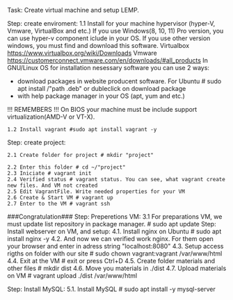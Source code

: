 Task: Create virtual machine and setup LEMP.
 

Step: create enviroment:
	1.1 Install for your machine hypervisor (hyper-V, Vmware, VirtualBox and etc.) 
If you use Windows(8, 10, 11) Pro version, you can use hyper-v component iclude in your OS.
If you use other version windows, you must find and download this software.
Virtualbox https://www.virtualbox.org/wiki/Downloads
Vmware https://customerconnect.vmware.com/en/downloads/#all_products
In GNU/Linux OS for  installation nesessary software you can use 2 ways:
- download packages in website producent software. For Ubuntu # sudo apt install /"path .deb" or dubleclick on download package
- with help package manager in your OS (apt, yum and etc.)

!!! REMEMBERS !!!
On BIOS your machine must be include support virtualization(AMD-V or VT-X). 
 
	1.2 Install vagrant #sudo apt install vagrant -y
Step: create project: 

	2.1 Create folder for project # mkdir "project"

	2.2 Enter this folder # cd ~/"project"
	2.3 Iniciate # vagrant init
	2.4 Verified status # vagrant status. You can see, what vagrant create new files. And VM not created
	2.5 Edit VagrantFile. Write needed properties for your VM
	2.6 Create & Start VM # vagrant up
	2.7 Enter to the VM # vagrant ssh

###Congratulation###
Step: Preperetions VM:
	3.1 For preparations VM, we must update list repository in package manager. # sudo apt update 
Step: Install webserver on VM, and setup:
	4.1. Install nginx on Ubuntu # sudo apt install nginx -y
	4.2. And now we can verified work nginx. For them open your browser and enter in adress string "localhost:8080"
	4.3. Setup access rigths on folder with our site # sudo chown vagrant:vagrant /var/www/html
	4.4. Exit at the VM # exit or press Ctrl+D
	4.5. Create folder materials and other files # mkdir dist
	4.6. Move you materials in ./dist
	4.7. Upload materials on VM # vagrant upload ./dist /var/www/html

Step: Install MySQL:
	5.1. Install MySQL # sudo apt install -y mysql-server
